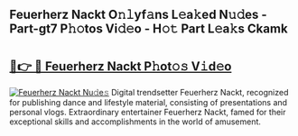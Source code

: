 ## Feuerherz Nackt O𝚗𝚕yf𝚊ns L𝚎a𝚔ed N𝚞𝚍es - Part-gt7 P𝚑𝚘tos Vi𝚍𝚎o - H𝚘𝚝 Part L𝚎a𝚔s Ckamk

# <h2><a href="http://kfb015i.oniu.top/?m=Feuerherz+Nackt">🔗👉 🔴 Feuerherz Nackt P𝚑ot𝚘𝚜 V𝚒d𝚎o</a></h2>

[![Feuerherz Nackt Nu𝚍e𝚜](https://i.imgur.com/0qMVB7G.gif)](http://kfb015i.oniu.top/?m=Feuerherz+Nackt)
Digital trendsetter Feuerherz Nackt, recognized for publishing dance and lifestyle material, consisting of presentations and personal vlogs. Extraordinary entertainer Feuerherz Nackt, famed for their exceptional skills and accomplishments in the world of amusement.  
